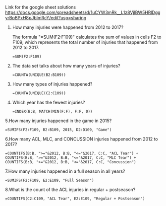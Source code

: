 Link for the google sheet solutions https://docs.google.com/spreadsheets/d/1uCYW3mRk__L1z8VjlBW5HRlDggyrBpBPxH8pJbImRcY/edit?usp=sharing








1. How many injuries were happened from 2012 to 2017?

      The formula "=SUM(F2:F109)" calculates the sum of values in cells F2 to F109, which represents the total number of injuries that happened 
      from 2012 to 2017.

      `=SUM(F2:F109)`


2. The data set talks about how many years of injuries?


      `=COUNTA(UNIQUE(B2:B109))`



   

3. How many types of injuries happened?

      `=COUNTA(UNIQUE(C2:C109))`




4. Which year has the fewest injuries?

   `=INDEX(B:B, MATCH(MIN(F:F), F:F, 0))`

   

5.How many injuries happened in the game in 2015?

  `=SUMIFS(F2:F109, B2:B109, 2015, D2:D109, "Game")`


6.How many ACL, MLC, and CONCUSSION injuries happened from 2012 to 2017?

`=COUNTIFS(B:B, ">="&2012, B:B, "<="&2017, C:C, "ACL Tear") + COUNTIFS(B:B, ">="&2012, B:B, "<="&2017, C:C, "MLC Tear") + COUNTIFS(B:B, ">="&2012, B:B, "<="&2017, C:C, "Concussion")` 


7.How many injuries happened in a full season in all years?

 `=SUMIFS(F2:F109, E2:E109, "Full Season")` 


8.What is the count of the ACL injuries in regular + postseason?

`=COUNTIFS(C2:C109, "ACL Tear", E2:E109, "Regular + Postseason")`

